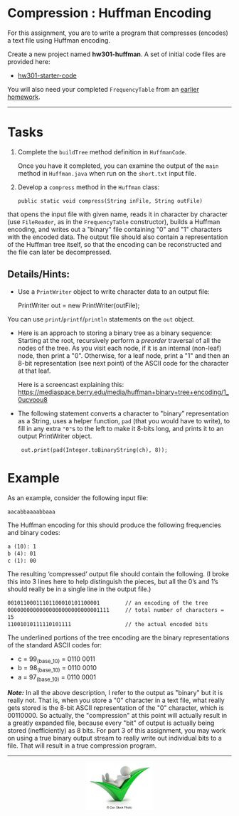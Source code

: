 # Compression : Huffman Encoding

For this assignment, you are to write a program that compresses (encodes) a text file using Huffman encoding.

Create a new project named **hw301-huffman**. A set of initial code files are provided here:
 - [hw301-starter-code](hw301-starter/)

You will also need your completed `FrequencyTable` from an [earlier homework](../../lec320-hash-intro/work/hw320.md).



---

# Tasks

1. Complete the `buildTree` method definition in `HuffmanCode`.

    Once you have it completed, you can examine the output of the `main` method in `Huffman.java` when run on the `short.txt` input file.

2. Develop a `compress` method in the `Huffman` class:

       public static void compress(String inFile, String outFile)

that opens the input file with given name, reads it in character by character (use `FileReader`, as in the `FrequencyTable` constructor), builds a Huffman encoding, and writes out a "binary" file containing "0" and "1" characters with the encoded data. The output file should also contain a representation of the Huffman tree itself, so that the encoding can be reconstructed and the file can later be decompressed.

## Details/Hints:

- Use a `PrintWriter` object to write character data to an output file:

    PrintWriter out = new PrintWriter(outFile);

You can use `print`/`printf`/`println` statements on the `out` object.

- Here is an approach to storing a binary tree as a binary sequence: Starting at the root, recursively perform a *preorder* traversal of all the nodes of the tree. As you visit each node, if it is an internal (non-leaf) node, then print a "0". Otherwise, for a leaf node, print a "1" and then an 8-bit representation (see next point) of the ASCII code for the character at that leaf. 

    Here is a screencast explaining this: https://mediaspace.berry.edu/media/huffman+binary+tree+encoding/1_0ucvoou8
  
- The following statement converts a character to "binary” representation as a String, uses a helper function, `pad` (that you would have to write), to fill in any extra `"0"`s to the left to make it 8-bits long, and prints it to an output PrintWriter object.

       out.print(pad(Integer.toBinaryString(ch), 8));
 

# Example

As an example, consider the following input file:

    aacabbaaaabbaaa

The Huffman encoding for this should produce the following frequencies and binary codes:

```
a (10): 1
b (4): 01
c (1): 00
```

The resulting ‘compressed’ output file should contain the following. (I broke this into 3 lines here to help distinguish the pieces, but all the 0’s and 1’s should really be in a single line in the output file.)

```
00101100011101100010101100001        // an encoding of the tree
00000000000000000000000000001111     // total number of characters = 15
11001010111110101111                 // the actual encoded bits
```

The underlined portions of the tree encoding are the binary representations of the standard ASCII codes for:

 - c = 99<sub>(base_10)</sub> = 0110 0011
 - b = 98<sub>(base_10)</sub> = 0110 0010
 - a = 97<sub>(base_10)</sub> = 0110 0001


***Note:*** In all the above description, I refer to the output as "binary" but it is really not. That is, when you store a "0" character in a text file, what really gets stored is the 8-bit ASCII representation of the "0" character, which is 00110000. So actually, the "compression" at this point will actually result in a greatly expanded file, because every "bit" of output is actually being stored (inefficiently) as 8 bits. For part 3 of this assignment, you may work on using a true binary output stream to really write out individual bits to a file. That will result in a true compression program.



---

<center>
<img src="../../3d-small-people-all-is-well-a-little-man-lies-on-a-big-positive-symbol-drawing_csp25435404.jpg" width="150px"></center>

